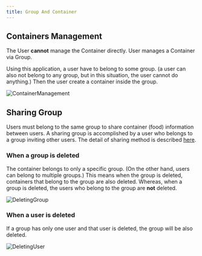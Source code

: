 ```yaml
---
title: Group And Container
---
```


## Containers Management

The User **cannot** manage the Container directly.
User manages a Container via Group. 

Using this application, a user have to belong to some group.
(a user can also not belong to any group, but in this situation, the user cannot do anything.)
Then the user create a container inside the group.

![ContainerManagement](/img/specification/managing-containers.drawio.svg)

## Sharing Group

Users must belong to the same group to share container (food) information between users.
A sharing group is accomplished by a user who belongs to a group inviting other users.
The detail of sharing method is described [here](/specifications/detail/invitation-to-group).

### When a group is deleted

The container belongs to only a specific group. (On the other hand, users can belong to multiple groups.)
This means when the group is deleted, containers that belong to the group are also deleted.
Whereas, when a group is deleted, the users who belong to the group are **not** deleted.

![DeletingGroup](/img/specification/deleting-group.drawio.svg)

### When a user is deleted

If a group has only one user and that user is deleted, the group will be also deleted.

![DeletingUser](/img/specification/deleting-user.drawio.svg)
